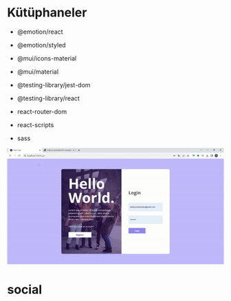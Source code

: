 # Kütüphaneler

- @emotion/react

- @emotion/styled

- @mui/icons-material

- @mui/material

- @testing-library/jest-dom

- @testing-library/react

- react-router-dom

- react-scripts

- sass


![](screen.gif)
# social
